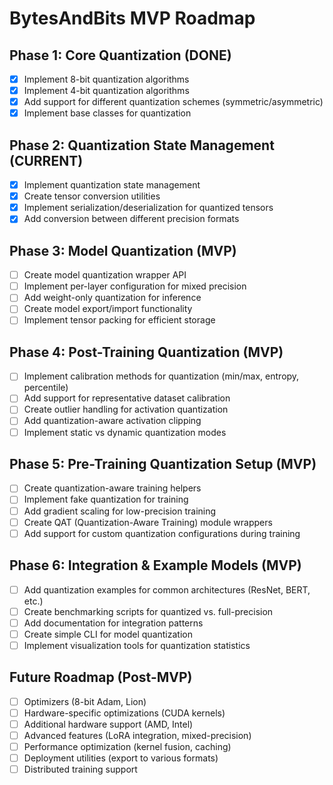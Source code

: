 # BytesAndBits MVP Roadmap

## Phase 1: Core Quantization (DONE)
- [X] Implement 8-bit quantization algorithms 
- [X] Implement 4-bit quantization algorithms
- [X] Add support for different quantization schemes (symmetric/asymmetric)
- [X] Implement base classes for quantization

## Phase 2: Quantization State Management (CURRENT)
- [X] Implement quantization state management
- [X] Create tensor conversion utilities
- [X] Implement serialization/deserialization for quantized tensors
- [X] Add conversion between different precision formats

## Phase 3: Model Quantization (MVP)
- [ ] Create model quantization wrapper API
- [ ] Implement per-layer configuration for mixed precision
- [ ] Add weight-only quantization for inference
- [ ] Create model export/import functionality
- [ ] Implement tensor packing for efficient storage

## Phase 4: Post-Training Quantization (MVP)
- [ ] Implement calibration methods for quantization (min/max, entropy, percentile)
- [ ] Add support for representative dataset calibration
- [ ] Create outlier handling for activation quantization
- [ ] Add quantization-aware activation clipping
- [ ] Implement static vs dynamic quantization modes

## Phase 5: Pre-Training Quantization Setup (MVP)
- [ ] Create quantization-aware training helpers
- [ ] Implement fake quantization for training
- [ ] Add gradient scaling for low-precision training
- [ ] Create QAT (Quantization-Aware Training) module wrappers
- [ ] Add support for custom quantization configurations during training

## Phase 6: Integration & Example Models (MVP)
- [ ] Add quantization examples for common architectures (ResNet, BERT, etc.)
- [ ] Create benchmarking scripts for quantized vs. full-precision
- [ ] Add documentation for integration patterns
- [ ] Create simple CLI for model quantization
- [ ] Implement visualization tools for quantization statistics

## Future Roadmap (Post-MVP)
- [ ] Optimizers (8-bit Adam, Lion)
- [ ] Hardware-specific optimizations (CUDA kernels)
- [ ] Additional hardware support (AMD, Intel)
- [ ] Advanced features (LoRA integration, mixed-precision)
- [ ] Performance optimization (kernel fusion, caching)
- [ ] Deployment utilities (export to various formats)
- [ ] Distributed training support
